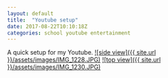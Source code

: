 ```yaml
---
layout: default
title:  "Youtube setup"
date: 2017-08-22T10:10:18Z
categories: school youtube entertainment
---
```

A quick setup for my Youtube.
<a href="{{ site.url }}/assets/images/IMG_1228.JPG">![side view]({{ site.url }}/assets/images/IMG_1228.JPG)</a>
<a href="{{ site.url }}/assets/images/IMG_1230.JPG">![top view]({{ site.url }}/assets/images/IMG_1230.JPG)</a>
